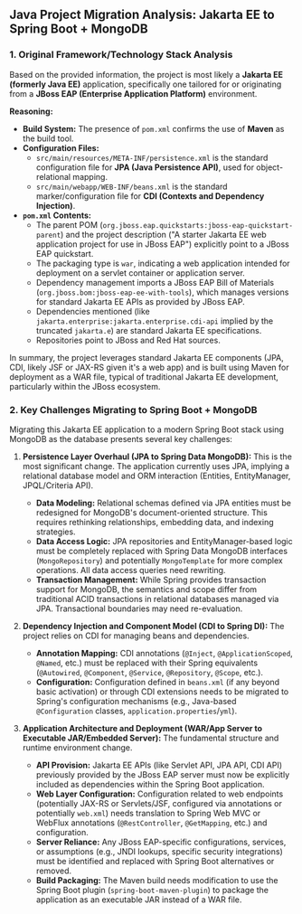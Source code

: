 ## Java Project Migration Analysis: Jakarta EE to Spring Boot + MongoDB

### 1. Original Framework/Technology Stack Analysis

Based on the provided information, the project is most likely a **Jakarta EE (formerly Java EE)** application, specifically one tailored for or originating from a **JBoss EAP (Enterprise Application Platform)** environment.

**Reasoning:**

*   **Build System:** The presence of `pom.xml` confirms the use of **Maven** as the build tool.
*   **Configuration Files:**
    *   `src/main/resources/META-INF/persistence.xml` is the standard configuration file for **JPA (Java Persistence API)**, used for object-relational mapping.
    *   `src/main/webapp/WEB-INF/beans.xml` is the standard marker/configuration file for **CDI (Contexts and Dependency Injection)**.
*   **`pom.xml` Contents:**
    *   The parent POM (`org.jboss.eap.quickstarts:jboss-eap-quickstart-parent`) and the project description ("A starter Jakarta EE web application project for use in JBoss EAP") explicitly point to a JBoss EAP quickstart.
    *   The packaging type is `war`, indicating a web application intended for deployment on a servlet container or application server.
    *   Dependency management imports a JBoss EAP Bill of Materials (`org.jboss.bom:jboss-eap-ee-with-tools`), which manages versions for standard Jakarta EE APIs as provided by JBoss EAP.
    *   Dependencies mentioned (like `jakarta.enterprise:jakarta.enterprise.cdi-api` implied by the truncated `jakarta.e`) are standard Jakarta EE specifications.
    *   Repositories point to JBoss and Red Hat sources.

In summary, the project leverages standard Jakarta EE components (JPA, CDI, likely JSF or JAX-RS given it's a web app) and is built using Maven for deployment as a WAR file, typical of traditional Jakarta EE development, particularly within the JBoss ecosystem.

### 2. Key Challenges Migrating to Spring Boot + MongoDB

Migrating this Jakarta EE application to a modern Spring Boot stack using MongoDB as the database presents several key challenges:

1.  **Persistence Layer Overhaul (JPA to Spring Data MongoDB):** This is the most significant change. The application currently uses JPA, implying a relational database model and ORM interaction (Entities, EntityManager, JPQL/Criteria API).
    *   **Data Modeling:** Relational schemas defined via JPA entities must be redesigned for MongoDB's document-oriented structure. This requires rethinking relationships, embedding data, and indexing strategies.
    *   **Data Access Logic:** JPA repositories and EntityManager-based logic must be completely replaced with Spring Data MongoDB interfaces (`MongoRepository`) and potentially `MongoTemplate` for more complex operations. All data access queries need rewriting.
    *   **Transaction Management:** While Spring provides transaction support for MongoDB, the semantics and scope differ from traditional ACID transactions in relational databases managed via JPA. Transactional boundaries may need re-evaluation.

2.  **Dependency Injection and Component Model (CDI to Spring DI):** The project relies on CDI for managing beans and dependencies.
    *   **Annotation Mapping:** CDI annotations (`@Inject`, `@ApplicationScoped`, `@Named`, etc.) must be replaced with their Spring equivalents (`@Autowired`, `@Component`, `@Service`, `@Repository`, `@Scope`, etc.).
    *   **Configuration:** Configuration defined in `beans.xml` (if any beyond basic activation) or through CDI extensions needs to be migrated to Spring's configuration mechanisms (e.g., Java-based `@Configuration` classes, `application.properties`/`yml`).

3.  **Application Architecture and Deployment (WAR/App Server to Executable JAR/Embedded Server):** The fundamental structure and runtime environment change.
    *   **API Provision:** Jakarta EE APIs (like Servlet API, JPA API, CDI API) previously provided by the JBoss EAP server must now be explicitly included as dependencies within the Spring Boot application.
    *   **Web Layer Configuration:** Configuration related to web endpoints (potentially JAX-RS or Servlets/JSF, configured via annotations or potentially `web.xml`) needs translation to Spring Web MVC or WebFlux annotations (`@RestController`, `@GetMapping`, etc.) and configuration.
    *   **Server Reliance:** Any JBoss EAP-specific configurations, services, or assumptions (e.g., JNDI lookups, specific security integrations) must be identified and replaced with Spring Boot alternatives or removed.
    *   **Build Packaging:** The Maven build needs modification to use the Spring Boot plugin (`spring-boot-maven-plugin`) to package the application as an executable JAR instead of a WAR file.